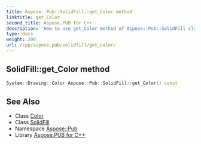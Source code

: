 ```yaml
---
title: Aspose::Pub::SolidFill::get_Color method
linktitle: get_Color
second_title: Aspose.PUB for C++
description: 'How to use get_Color method of Aspose::Pub::SolidFill class in C++.'
type: docs
weight: 200
url: /cpp/aspose.pub/solidfill/get_color/
---
```

## SolidFill::get_Color method




```cpp
System::Drawing::Color Aspose::Pub::SolidFill::get_Color() const
```

## See Also

* Class [Color](../../../system.drawing/color/)
* Class [SolidFill](../)
* Namespace [Aspose::Pub](../../)
* Library [Aspose.PUB for C++](../../../)
